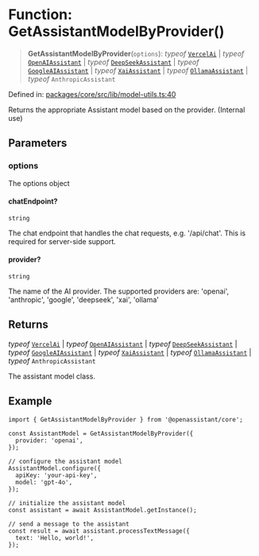 # Function: GetAssistantModelByProvider()

> **GetAssistantModelByProvider**(`options`): *typeof* [`VercelAi`](../classes/VercelAi.md) \| *typeof* [`OpenAIAssistant`](../classes/OpenAIAssistant.md) \| *typeof* [`DeepSeekAssistant`](../classes/DeepSeekAssistant.md) \| *typeof* [`GoogleAIAssistant`](../classes/GoogleAIAssistant.md) \| *typeof* [`XaiAssistant`](../classes/XaiAssistant.md) \| *typeof* [`OllamaAssistant`](../classes/OllamaAssistant.md) \| *typeof* `AnthropicAssistant`

Defined in: [packages/core/src/lib/model-utils.ts:40](https://github.com/GeoDaCenter/openassistant/blob/bf312b357cb340f1f76fa8b62441fb39bcbce0ce/packages/core/src/lib/model-utils.ts#L40)

Returns the appropriate Assistant model based on the provider. (Internal use)

## Parameters

### options

The options object

#### chatEndpoint?

`string`

The chat endpoint that handles the chat requests, e.g. '/api/chat'. This is required for server-side support.

#### provider?

`string`

The name of the AI provider. The supported providers are: 'openai', 'anthropic', 'google', 'deepseek', 'xai', 'ollama'

## Returns

*typeof* [`VercelAi`](../classes/VercelAi.md) \| *typeof* [`OpenAIAssistant`](../classes/OpenAIAssistant.md) \| *typeof* [`DeepSeekAssistant`](../classes/DeepSeekAssistant.md) \| *typeof* [`GoogleAIAssistant`](../classes/GoogleAIAssistant.md) \| *typeof* [`XaiAssistant`](../classes/XaiAssistant.md) \| *typeof* [`OllamaAssistant`](../classes/OllamaAssistant.md) \| *typeof* `AnthropicAssistant`

The assistant model class.

## Example

```tsx
import { GetAssistantModelByProvider } from '@openassistant/core';

const AssistantModel = GetAssistantModelByProvider({
  provider: 'openai',
});

// configure the assistant model
AssistantModel.configure({
  apiKey: 'your-api-key',
  model: 'gpt-4o',
});

// initialize the assistant model
const assistant = await AssistantModel.getInstance();

// send a message to the assistant
const result = await assistant.processTextMessage({
  text: 'Hello, world!',
});
```
